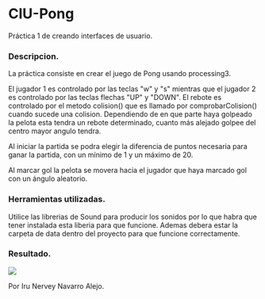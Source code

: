 # CIU-Pong
Práctica 1 de creando interfaces de usuario. 

### Descripcion.
La práctica consiste en crear el juego de Pong usando processing3.

El jugador 1 es controlado por las teclas "w" y "s" mientras que el jugador 2 es controlado por las teclas flechas "UP" y "DOWN". El rebote es controlado por el metodo colision() que es llamado por comprobarColision() cuando sucede una colision. Dependiendo de en que parte haya golpeado la pelota esta tendra un rebote determinado, cuanto más alejado golpee del centro mayor angulo tendra.

Al iniciar la partida se podra elegir la diferencia de puntos necesaria para ganar la partida, con un mínimo de 1 y un máximo de 20.

Al marcar gol la pelota se movera hacia el jugador que haya marcado gol con un ángulo aleatorio.

### Herramientas utilizadas.
Utilice las librerias de Sound para producir los sonidos por lo que habra que tener instalada esta liberia para que funcione. Ademas debera estar la carpeta de data dentro del proyecto para que funcione correctamente.

### Resultado.

![](https://github.com/irunervey/Pong/blob/master/animation.gif)

Por Iru Nervey Navarro Alejo.
